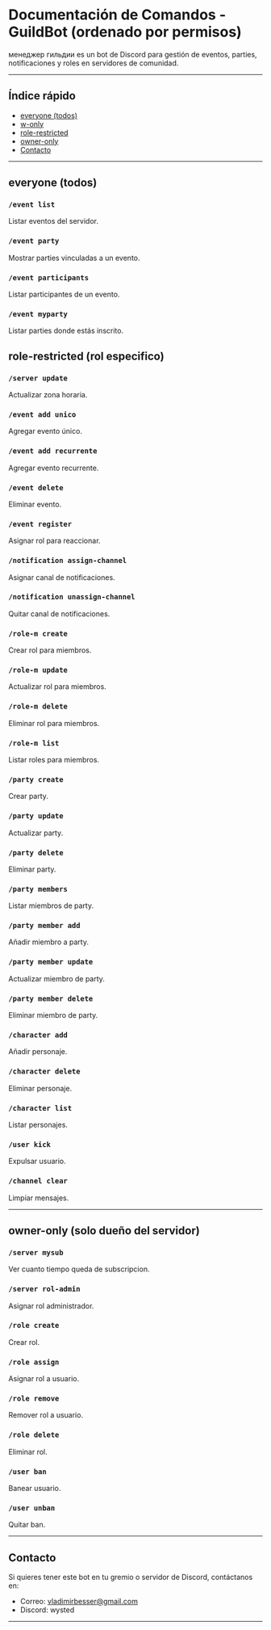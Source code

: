 # Documentación de Comandos - GuildBot (ordenado por permisos)

менеджер гильдии es un bot de Discord para gestión de eventos, parties, notificaciones y roles en servidores de comunidad.

---

## Índice rápido

-   [everyone (todos)](#everyone-todos)
-   [w-only](#w-only) 
-   [role-restricted](#role-restricted)
-   [owner-only](#owner-only)
-   [Contacto](#contacto)

---

## everyone (todos)

### `/event list`

Listar eventos del servidor.

### `/event party`

Mostrar parties vinculadas a un evento.

### `/event participants`

Listar participantes de un evento.

### `/event myparty`

Listar parties donde estás inscrito.

## role-restricted (rol especifico)

### `/server update`

Actualizar zona horaria.

### `/event add unico`

Agregar evento único.

### `/event add recurrente`

Agregar evento recurrente.

### `/event delete`

Eliminar evento.

### `/event register`

Asignar rol para reaccionar.

### `/notification assign-channel`

Asignar canal de notificaciones.

### `/notification unassign-channel`

Quitar canal de notificaciones.

### `/role-m create`

Crear rol para miembros.

### `/role-m update`

Actualizar rol para miembros.

### `/role-m delete`

Eliminar rol para miembros.

### `/role-m list`

Listar roles para miembros.

### `/party create`

Crear party.

### `/party update`

Actualizar party.

### `/party delete`

Eliminar party.

### `/party members`

Listar miembros de party.

### `/party member add`

Añadir miembro a party.

### `/party member update`

Actualizar miembro de party.

### `/party member delete`

Eliminar miembro de party.

### `/character add`

Añadir personaje.

### `/character delete`

Eliminar personaje.

### `/character list`

Listar personajes.

### `/user kick`

Expulsar usuario.

### `/channel clear`

Limpiar mensajes.

---

## owner-only (solo dueño del servidor)

### `/server mysub`

Ver cuanto tiempo queda de subscripcion.

### `/server rol-admin`

Asignar rol administrador.

### `/role create`

Crear rol.

### `/role assign`

Asignar rol a usuario.

### `/role remove`

Remover rol a usuario.

### `/role delete`

Eliminar rol.

### `/user ban`

Banear usuario.

### `/user unban`

Quitar ban.

---

## Contacto

Si quieres tener este bot en tu gremio o servidor de Discord, contáctanos en:

-   Correo: vladimirbesser@gmail.com
-   Discord: wysted

---
